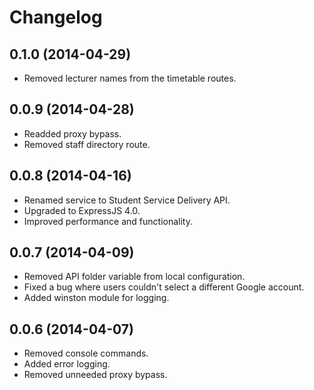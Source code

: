 # Changelog

## 0.1.0 (2014-04-29)

- Removed lecturer names from the timetable routes.

## 0.0.9 (2014-04-28)

- Readded proxy bypass.
- Removed staff directory route.

## 0.0.8 (2014-04-16)

- Renamed service to Student Service Delivery API.
- Upgraded to ExpressJS 4.0.
- Improved performance and functionality.

## 0.0.7 (2014-04-09)

- Removed API folder variable from local configuration.
- Fixed a bug where users couldn't select a different Google account.
- Added winston module for logging.

## 0.0.6 (2014-04-07)

- Removed console commands.
- Added error logging.
- Removed unneeded proxy bypass.
